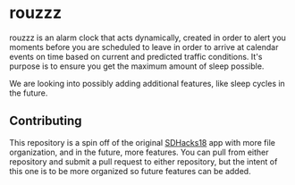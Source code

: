 # rouzzz

rouzzz is an alarm clock that acts dynamically, created in order to alert you moments before you are scheduled to leave in order to arrive at calendar events on time based on current and predicted traffic conditions. It's purpose is to ensure you get the maximum amount of sleep possible.

We are looking into possibly adding additional features, like sleep cycles in the future.

## Contributing

This repository is a spin off of the original [SDHacks18](https://github.com/jamesbwang/SDHacks18) app with more file organization, and in the future, more features. You can pull from either repository and submit a pull request to either repository, but the intent of this one is to be more organized so future features can be added.
